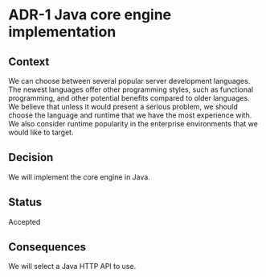 # ADR-1 Java core engine implementation

## Context

We can choose between several popular server development languages.
The newest languages offer other programming styles, such as functional programming, and other potential benefits compared to older languages.
We believe that unless it would present a serious problem, we should choose the language and runtime that we have the most experience with.
We also consider runtime popularity in the enterprise environments that we would like to target.

## Decision

We will implement the core engine in Java.

## Status

Accepted

## Consequences

We will select a Java HTTP API to use.
